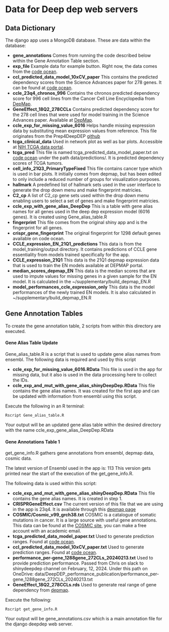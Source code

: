 # **Data for Deep dep web servers**

## **Data Dictionary**

The django app uses a MongoDB database. These are data within the database:

- **gene_annotations** Comes from running the code described below within the Gene Annotation Table section.
- **exp_file** Example data for example button. Right now, the data comes from the [code ocean]( https://codeocean.com/capsule/7914207/tree/v1).
- **ccl_predicted_data_model_10xCV_paper** This contains the predicted dependency scores from the Science Advances paper for 278 genes. It can be found at [code ocean](https://codeocean.com/capsule/7914207/tree/v1).
- **ccle_23q4_chronos_996** Contains the chronos predicted dependency score for 996 cell lines from the Cancer Cell Line Encyclopedia from [DepMap](https://depmap.org/portal/data_page/?tab=allData).
- **GeneEffect_18Q2_278CCLs** Contains predicted dependency score for the 278 cell lines that were used for model training in the Science Advances paper. Available at [DepMap](https://depmap.org/portal/data_page/?tab=allData).
- **ccle_exp_for_missing_value_6016** Helps handle missing expression data by substituting mean expression values from reference. This file originates from the Prep4DeepDEP [github](https://github.com/chenlabgccri/Prep4DeepDEP/blob/master/R/Prep4DeepDEP.r)
- **tcga_clinical_data** Used in network plot as well as bar plots. Accessible at [NIH TCGA data portal](https://portal.gdc.cancer.gov/).
- **tcga_pred** This file is named tcga_predicted_data_model_paper.txt on [code ocean]( https://codeocean.com/capsule/7914207/tree/v1) under the path data/predictions/. It is predicted dependency scores of TCGA tumors.
- **cell_info_21Q3_PrimaryTypeFixed** This file contains cancer type which is used in bar plots. It initially comes from depmap, but has been edited to only include a reduced number of groups for visualization purposes.
- **hallmark** A predefined list of hallmark sets used in the user interface to generate the drop down menu and make fingerprint matricies.
- **C2_cp** A list of C2_cp gene sets used within the drop down menu enabling users to select a set of genes and make fingerprint matricies.
- **ccle_exp_with_gene_alias_DeepDep** This is a table with gene alias names for all genes used in the deep dep expression model (6016 genes). It is created using Gene_alias_table.R
- **fingerprint** This file comes from the original shiny app and is the fingerprint for all genes.
- **crispr_gene_fingerprint** The original fingerprint for 1298 default genes available on code ocean.
- **CCLE_expression_EN_21Q1_predictions** This data is from the model_training/output directory. It contains predictions of CCLE gene essentiality from models trained specifically for the app.
- **CCLE_expression_21Q1** This data is the 21Q1 depmap expression data that is used to train the EN models available at DEPMAP portal.
- **median_scores_depmap_EN** This data is the median scores that are used to impute values for missing genes in a given sample for the EN model. It is calculated in the ~/supplementary/build_depmap_EN.R
- **model_performances_ccle_expression_only** This data is the model performances of the newly trained EN models. It is also calculated in ~/supplementary/build_depmap_EN.R


## **Gene Annotation Tables**

To create the gene annotation table, 2 scripts from within this directory are executed.

#### **Gene Alias Table Update**

Gene_alias_table.R is a script that is used to update gene alias names from ensembl. The following data is required and used by this script

- **ccle_exp_for_missing_value_6016.RData** This file is used in the app for missing data, but it also is used in the data processing here to collect the IDs.
- **ccle_exp_and_mut_with_gene_alias_shinyDeepDep.RData** This file contains the gene alias names. It was created for the first app and can be updated with information from ensembl using this script.

Execute the following in an R terminal:

    Rscript Gene_alias_table.R

Your output will be an updated gene alias table within the desired directory with the name ccle_exp_gene_alias_DeepDep.RData

#### **Gene Annotations Table 1**

get_gene_info.R gathers gene annotations from ensembl, depmap data, cosmic data.

The latest version of Ensembl used in the app is: 113
This version gets printed near the start of the execution of the get_gene_info.R.

The following data is used within this script:

- **ccle_exp_and_mut_with_gene_alias_shinyDeepDep.RData** This file contains the gene alias names. It is created in step 1.
- **CRISPRGeneEffect.csv** The current version of this file that we are using in the app is 23q4. It is available through this [depmap page](https://depmap.org/portal/data_page/?tab=allData)
- **COSMIC/Cosmic_v99_grch38.txt** COSMIC is a catalogue of somatic mutations in cancer. It is a large source with useful gene annotations. This data can be found at the [COSMIC site](https://cancer.sanger.ac.uk/cosmic/download/cosmic/v99/cancergenecensus), you can make a free account with an academic email.
- **tcga_predicted_data_model_paper.txt** Used to generate prediction ranges. Found at [code ocean](https://codeocean.com/capsule/7914207/tree/v1).
- **ccl_predicted_data_model_10xCV_paper.txt** Used to generate prediction ranges. Found at [code ocean](https://codeocean.com/capsule/7914207/tree/v1).
- **performance_per-gene_1288gene_272CLs_20240213.txt** Used to provide prediction performance. Passed from Chris on slack to shinydeepdep channel on February, 12, 2024. Under this path on OneDrive: data/DeepDEP_performance_publication/performance_per-gene_1288gene_272CLs_20240213.txt
- **GeneEffect_18Q2_278CCLs.rds** Used to generate real range of gene dependency from [depmap](https://depmap.org/portal/data_page/?tab=allData).

Execute the following:

    Rscript get_gene_info.R

Your output will be gene_annotations.csv which is a main annotation file for the django deepdep web server.
